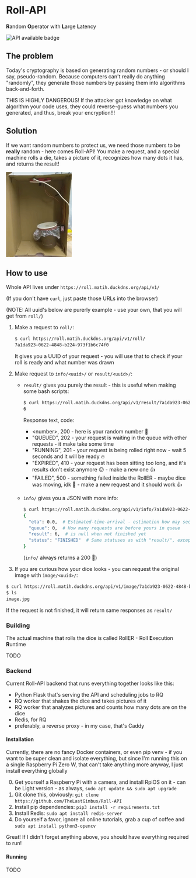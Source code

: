# Roll-API

**R**andom
**O**perator with
**L**arge
**L**atency

![API available badge](https://img.shields.io/website?down_color=red&label=API&up_color=green&url=https%3A%2F%2Froll.matih.duckdns.org%2Fapi%2Fv1%2F)

## The problem

Today's cryptography is based on generating random numbers - or should I say, pseudo-random. Because computers can't
really do anything "randomly", they generate those numbers by passing them into algorithms back-and-forth.

THIS IS HIGHLY DANGEROUS! If the attacker got knowledge on what algorithm your code uses, they could reverse-guess what
numbers you generated, and thus, break your encryption!!!

## Solution

If we want random numbers to protect us, we need those numbers to be **really** random - here comes Roll-API!
You make a request, and a special machine rolls a die, takes a picture of it, recognizes how many dots it has, and
returns the result!

![Roller working](images/roller_working.gif)

## How to use

Whole API lives under `https://roll.matih.duckdns.org/api/v1/`

(If you don't have `curl`, just paste those URLs into the browser)

(NOTE: All uuid's below are purerly example - use your own, that you will get from `roll/`)

1. Make a request to `roll/`:

   ```bash
   $ curl https://roll.matih.duckdns.org/api/v1/roll/
   7a1da923-0622-4848-b224-973f1b6c74f0
   ```
   It gives you a UUID of your request - you will use that to check if your roll is ready and what number was drawn
2. Make request to `info/<uuid>/` or `result/<uuid>/`:

   - `result/` gives you purely the result - this is useful when making some bash scripts:
      ```bash
      $ curl https://roll.matih.duckdns.org/api/v1/result/7a1da923-0622-4848-b224-973f1b6c74f0/
      6
      ```
      Response text, code:
       - \<number\>, 200 - here is your random number :tada:
       - "QUEUED", 202 - your request is waiting in the queue with other requests - it make take some time
       - "RUNNING", 201 - your request is being rolled right now - wait 5 seconds and it will be ready :fire:
       - "EXPIRED", 410 - your request has been sitting too long, and it's results don't exist anymore :confused: - make a
         new one :+1:
       - "FAILED", 500 - something failed inside the RollER - maybe dice was moving, idk :shrug: - make a new request and
         it should work :+1:

   - `info/` gives you a JSON with more info:
      ```bash
      $ curl https://roll.matih.duckdns.org/api/v1/info/7a1da923-0622-4848-b224-973f1b6c74f0/
      {
        "eta": 0.0,  # Estimated-time-arrival - estimation how may seconds have left for your request to finish
        "queue": 0,  # How many requests are before yours in queue
        "result": 6,  # is null when not finished yet
        "status": "FINISHED"  # Same statuses as with "result/", except it's "FINISHED" instead of a number
      }
      ```
      (`info/` always returns a 200 :eyes:)

3. If you are curious how your dice looks - you can request the original image with `image/<uuid>/`:

  ```bash
  $ curl https://roll.matih.duckdns.org/api/v1/image/7a1da923-0622-4848-b224-973f1b6c74f0/ > image.jpg
  $ ls
  image.jpg
  ```

If the request is not finished, it will return same responses as `result/`

### Building

The actual machine that rolls the dice is called RollER - Roll **E**xecution **R**untime

TODO

### Backend

Current Roll-API backend that runs everything together looks like this:

- Python Flask that's serving the API and scheduling jobs to RQ
- RQ worker that shakes the dice and takes pictures of it
- RQ worker that analyzes pictures and counts how many dots are on the dice
- Redis, for RQ
- preferably, a reverse proxy - in my case, that's Caddy

#### Installation

Currently, there are no fancy Docker containers, or even pip venv - if you want to be super clean and isolate
everything, but since I'm running this on a single Raspberry Pi Zero W, that can't take anything more anyway, I just
install everything globally

0. Get yourself a Raspberry Pi with a camera, and install RpiOS on it - can be Light version - as
   always, `sudo apt update && sudo apt upgrade`
1. Git clone this, obviously: `git clone https://github.com/TheLastGimbus/Roll-API`
2. Install pip dependencies: `pip3 install -r requirements.txt`
3. Install Redis: `sudo apt install redis-server`
4. Do yourself a favor, ignore all online tutorials, grab a cup of coffee and `sudo apt install python3-opencv`

Great! If I didn't forget anything above, you should have everything required to run!

#### Running

TODO
